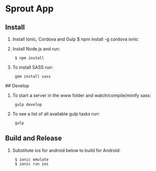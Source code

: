 # Sprout App

## Install

1. Install Ionic, Cordova and Gulp
		$ npm install -g cordova ionic

2. Install Node.js and run:
		
		$ npm install

3. To install SASS run: 
		
		gem install sass


## Develop

1. To start a server in the www folder and watch/compile/minify sass:
		
		gulp develop

2. To see a list of all available gulp tasks run: 
	
		gulp


## Build and Release

1. Substitute ios for android below to build for Android:
		
		$ ionic emulate
		$ ionic run ios 